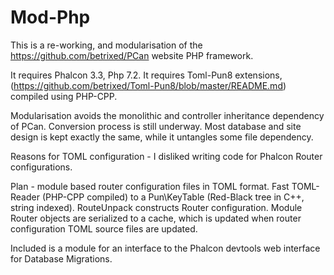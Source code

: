 # Mod-Php
This is a re-working, and modularisation of the https://github.com/betrixed/PCan website PHP framework.

It requires Phalcon 3.3, Php 7.2.
It requires Toml-Pun8 extensions, (https://github.com/betrixed/Toml-Pun8/blob/master/README.md) 
compiled using PHP-CPP.

Modularisation avoids the monolithic and controller inheritance dependency of PCan. Conversion process is still underway. Most database and site design is kept exactly the same, while it untangles some file dependency.

Reasons for TOML configuration -  I disliked writing code for Phalcon Router configurations.

Plan - module based router configuration files in TOML format.  Fast TOML-Reader (PHP-CPP compiled) to a Pun\KeyTable (Red-Black tree in C++, string indexed).  RouteUnpack constructs Router configuration. Module Router objects are serialized to a cache, which is updated when router configuration TOML source files are updated.

Included is a module for an interface to the Phalcon devtools web interface for Database Migrations.


